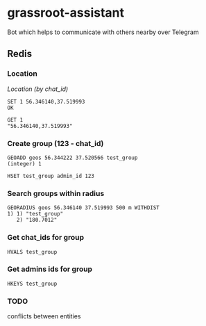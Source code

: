 # grassroot-assistant

Bot which helps to communicate with others nearby over Telegram

## Redis

### Location

*Location (by chat_id)*

```
SET 1 56.346140,37.519993
OK

GET 1
"56.346140,37.519993"
```

### Create group (123 - chat_id)

```
GEOADD geos 56.344222 37.520566 test_group  
(integer) 1

HSET test_group admin_id 123
```

### Search groups within radius

```
GEORADIUS geos 56.346140 37.519993 500 m WITHDIST
1) 1) "test_group"
   2) "180.7012"
```

### Get chat_ids for group

```
HVALS test_group
```

### Get admins ids for group

```
HKEYS test_group
```

### TODO

conflicts between entities 
